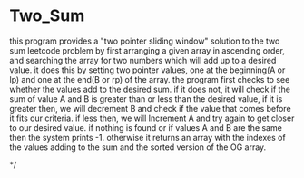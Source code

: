# Two_Sum
this program provides a "two pointer sliding window" solution to the two sum leetcode problem by first arranging a given array
 in ascending order, and searching the array for two numbers which will add up to a desired value. it does this by setting two pointer
 values, one at the beginning(A or lp) and one at the end(B or rp) of the array. the program first checks to see whether the values add
 to the desired sum. if it does not, it will check if the sum of value A and B is greater than or less than the desired value, 
 if it is greater then, we will decrement B and check if the value that comes before it fits our criteria. if less then, we will
 Increment A and try again to get closer to our desired value. if nothing is found or if values A and B are the same then the system
 prints -1. otherwise it returns an array with the indexes of the values adding to the sum and the sorted version of the OG array.
 
*/
